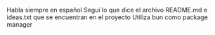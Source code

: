 Habla siempre en español
Seguí lo que dice el archivo README.md e ideas.txt que se encuentran en el proyecto
Utiliza bun como package manager
